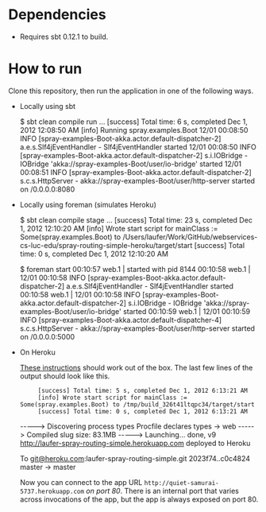 # Dependencies

- Requires sbt 0.12.1 to build.

# How to run

Clone this repository, then run the application in one of the following ways.

- Locally using sbt

	$ sbt clean compile run
	...
	[success] Total time: 6 s, completed Dec 1, 2012 12:08:50 AM
	[info] Running spray.examples.Boot 
	12/01 00:08:50 INFO [spray-examples-Boot-akka.actor.default-dispatcher-2] a.e.s.Slf4jEventHandler - Slf4jEventHandler started
	12/01 00:08:50 INFO [spray-examples-Boot-akka.actor.default-dispatcher-2] s.i.IOBridge - IOBridge 'akka://spray-examples-Boot/user/io-bridge' started
	12/01 00:08:51 INFO [spray-examples-Boot-akka.actor.default-dispatcher-2] s.c.s.HttpServer - akka://spray-examples-Boot/user/http-server started on /0.0.0.0:8080

- Locally using foreman (simulates Heroku)

	$ sbt clean compile stage
	...
	[success] Total time: 23 s, completed Dec 1, 2012 12:10:20 AM
	[info] Wrote start script for mainClass := Some(spray.examples.Boot) to /Users/laufer/Work/GitHub/webservices-cs-luc-edu/spray-routing-simple-heroku/target/start
	[success] Total time: 0 s, completed Dec 1, 2012 12:10:20 AM

	$ foreman start
	00:10:57 web.1     | started with pid 8144
	00:10:58 web.1     | 12/01 00:10:58 INFO [spray-examples-Boot-akka.actor.default-dispatcher-2] a.e.s.Slf4jEventHandler - Slf4jEventHandler started
	00:10:58 web.1     | 12/01 00:10:58 INFO [spray-examples-Boot-akka.actor.default-dispatcher-2] s.i.IOBridge - IOBridge 'akka://spray-examples-Boot/user/io-bridge' started
	00:10:59 web.1     | 12/01 00:10:59 INFO [spray-examples-Boot-akka.actor.default-dispatcher-4] s.c.s.HttpServer - akka://spray-examples-Boot/user/http-server started on /0.0.0.0:5000

- On Heroku

    [These instructions](http://devcenter.heroku.com/articles/scala#deploy_to_herokucedar) should
    work out of the box. The last few lines of the output should look like this.

	       [success] Total time: 5 s, completed Dec 1, 2012 6:13:21 AM
	       [info] Wrote start script for mainClass := Some(spray.examples.Boot) to /tmp/build_326t41ltqpc34/target/start
	       [success] Total time: 0 s, completed Dec 1, 2012 6:13:21 AM
	-----> Discovering process types
	       Procfile declares types -> web
	-----> Compiled slug size: 83.1MB
	-----> Launching... done, v9
	       http://laufer-spray-routing-simple.herokuapp.com deployed to Heroku

	To git@heroku.com:laufer-spray-routing-simple.git
	   2023f74..c0c4824  master -> master

    Now you can connect to the app URL `http://quiet-samurai-5737.herokuapp.com` *on port 80*. 
    There is an internal port that varies across invocations of the app, but the app 
    is always exposed on port 80.
